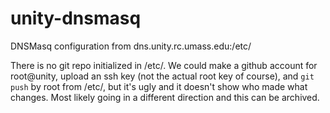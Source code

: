 # unity-dnsmasq
DNSMasq configuration from dns.unity.rc.umass.edu:/etc/

There is no git repo initialized in /etc/. We could make a github account for root@unity, upload an ssh key (not the actual root key of course), and `git push` by root from /etc/, but it's ugly and it doesn't show who made what changes. Most likely going in a different direction and this can be archived.
